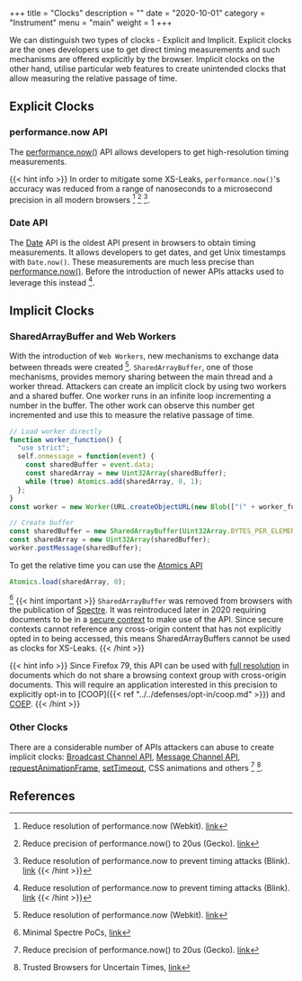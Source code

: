 +++
title = "Clocks"
description = ""
date = "2020-10-01"
category = "Instrument"
menu = "main"
weight = 1
+++

We can distinguish two types of clocks - Explicit and Implicit. Explicit clocks are the ones developers use to get direct timing measurements and such mechanisms are offered explicitly by the browser. Implicit clocks on the other hand, utilise particular web features to create unintended clocks that allow measuring the relative passage of time.


## Explicit Clocks

### performance.now API

The [performance.now()](https://developer.mozilla.org/en-US/docs/Web/API/Performance/now) API allows developers to get high-resolution timing measurements.

{{< hint info >}}
In order to mitigate some XS-Leaks, `performance.now()`'s accuracy was reduced from a range of nanoseconds to a microsecond precision in all modern browsers [^1] [^2] [^3].
<!-- TODO: "to mitigate some" means Size XS-Leaks that were fixed -->

[^1]: Reduce resolution of performance.now (Webkit). [link](https://bugs.webkit.org/show_bug.cgi?id=146531)
[^2]: Reduce precision of performance.now() to 20us (Gecko). [link](https://bugzilla.mozilla.org/show_bug.cgi?id=1427870)
[^3]: Reduce resolution of performance.now to prevent timing attacks (Blink). [link](https://bugs.chromium.org/p/chromium/issues/detail?id=506723)
{{< /hint >}}

### Date API

The [Date](https://developer.mozilla.org/en-US/docs/Web/JavaScript/Reference/Global_Objects/Date) API is the oldest API present in browsers to obtain timing measurements. It allows developers to get dates, and get Unix timestamps with `Date.now()`. These measurements are much less precise than [performance.now()](https://developer.mozilla.org/en-US/docs/Web/API/Performance/now). Before the introduction of newer APIs attacks used to leverage this instead [^3].


## Implicit Clocks

### SharedArrayBuffer and Web Workers

With the introduction of `Web Workers`, new mechanisms to exchange data between threads were created [^1]. `SharedArrayBuffer`, one of those mechanisms, provides memory sharing between the main thread and a worker thread. Attackers can create an implicit clock by using two workers and a shared buffer. One worker runs in an infinite loop incrementing a number in the buffer. The other work can observe this number get incremented and use this to measure the relative passage of time.

```javascript
// Load worker directly
function worker_function() {
  "use strict";
  self.onmessage = function(event) {
    const sharedBuffer = event.data;
    const sharedArray = new Uint32Array(sharedBuffer);
    while (true) Atomics.add(sharedArray, 0, 1);
  };
}
const worker = new Worker(URL.createObjectURL(new Blob(["(" + worker_function.toString() + ")()"], {type: "text/javascript"})));

// Create buffer
const sharedBuffer = new SharedArrayBuffer(Uint32Array.BYTES_PER_ELEMENT);
const sharedArray = new Uint32Array(sharedBuffer);
worker.postMessage(sharedBuffer);
```
To get the relative time you can use the [Atomics API](https://developer.mozilla.org/en-US/docs/Web/JavaScript/Reference/Global_Objects/Atomics)
```javascript
Atomics.load(sharedArray, 0);
```
[^5]
{{< hint important >}}
`SharedArrayBuffer` was removed from browsers with the publication of [Spectre](https://spectreattack.com/). It was reintroduced later in 2020 requiring documents to be in a [secure context](https://developer.mozilla.org/en-US/docs/Web/JavaScript/Reference/Global_Objects/SharedArrayBuffer) to make use of the API. Since secure contexts cannot reference any cross-origin content that has not explicitly opted in to being accessed, this means SharedArrayBuffers cannot be used as clocks for XS-Leaks.
{{< /hint >}}

{{< hint info >}}
Since Firefox 79, this API can be used with [full resolution](https://developer.mozilla.org/en-US/docs/Mozilla/Firefox/Releases/79) in documents which do not share a browsing context group with cross-origin documents. This will require an application interested in this precision to explicitly opt-in to [COOP]({{< ref "../../defenses/opt-in/coop.md" >}}) and [COEP](https://web.dev/coop-coep/).
{{< /hint >}}

### Other Clocks

There are a considerable number of APIs attackers can abuse to create implicit clocks: [Broadcast Channel API](https://developer.mozilla.org/en-US/docs/Web/API/Broadcast_Channel_API), [Message Channel API](https://developer.mozilla.org/en-US/docs/Web/API/MessageChannel), [requestAnimationFrame](https://developer.mozilla.org/en-US/docs/Web/API/window/requestAnimationFrame), [setTimeout](https://developer.mozilla.org/en-US/docs/Web/API/WindowOrWorkerGlobalScope/setTimeout), CSS animations and others [^2] [^4].

## References

[^1]: Shared memory: Side-channel information leaks, [link](https://github.com/tc39/ecmascript_sharedmem/blob/master/issues/TimingAttack.md)
[^2]: Fantastic Timers and Where to Find Them: High-Resolution Microarchitectural Attacks in JavaScript, [link](https://gruss.cc/files/fantastictimers.pdf)
[^3]: Exposing Private Information by Timing Web Applications, [link](http://crypto.stanford.edu/~dabo/papers/webtiming.pdf)
[^4]: Trusted Browsers for Uncertain Times, [link](https://www.usenix.org/system/files/conference/usenixsecurity16/sec16_paper_kohlbrenner.pdf)
[^5]: Minimal Spectre PoCs, [link](https://github.com/cgvwzq/spectre)
